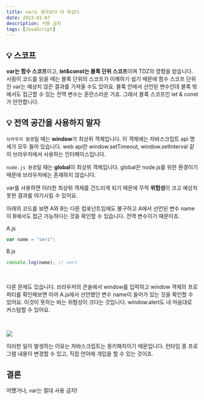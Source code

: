 ```yaml
---
title: var는 생각보다 더 무섭다
date: 2023-01-07
description: 사용 금지
tags: [JavaScript]
---
```


## 💡 스코프

**var는 함수 스코프**이고, **let&const는 블록 단위 스코프**이며 TDZ의 영향을 받습니다. 사람이 코드를 읽을 때는 블록 단위의 스코프가 이해하기 쉽기 때문에 함수 스코프 단위인 var는 예상치 않은 결과를 가져올 수도 있어요. 블록 안에서 선언된 변수인데 블록 밖에서도 접근할 수 있는 전역 변수는 혼란스러운 거죠. 그래서 블록 스코프인 let & const가 안전합니다.

## 💡 전역 공간을 사용하지 말자

`브라우저 환경`일 때는 **window**가 최상위 객체입니다. 이 객체에는 자바스크립트 api 명세가 모두 들어 있습니다. web api란 window.setTimeout, window.setInterval 같이 브라우저에서 사용하는 인터페이스입니다.

`node.js 환경`일 때는 **global**이 최상위 객체입니다. global은 node.js를 위한 환경이기 때문에 브라우저에는 존재하지 않습니다.

var를 사용하면 이러한 최상위 객체를 건드리게 되기 때문에 무척 **위험성**이 크고 예상치 못한 결과를 야기시킬 수 있어요.

아래의 코드를 보면 A와 B는 다른 컴포넌트임에도 불구하고 A에서 선언된 변수 name이 B에서도 접근 가능하다는 것을 확인할 수 있습니다. 전역 변수이기 때문이죠.

A.js

```javascript
var name = "seri";
```

B.js

```javascript
console.log(name); // seri
```

<br>

다른 문제도 있습니다. 브라우저의 콘솔에서 window를 입력하고 window 객체의 프로퍼티를 확인해보면 아까 A.js에서 선언했던 변수 name이 들어가 있는 것을 확인할 수 있어요. 이것이 뜻하는 바는 위험성이 크다는 것입니다. window.alert도 내 마음대로 커스텀할 수 있어요.

<br>

![](https://velog.velcdn.com/images/seripark/post/1b3aa3ff-ec39-4de0-816a-d188e5117a71/image.png)

이러한 일이 발생하는 이유는 자바스크립트는 몽키패치이기 때문입니다. 런타임 중 프로그램 내용이 변경할 수 있고, 직접 언어에 개입을 할 수 있는 것이죠.

## 결론

어쨌거나, var는 절대 사용 금지!
